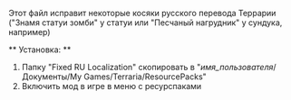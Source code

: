 Этот файл исправит некоторые косяки русского перевода Террарии ("Знамя статуи зомби" у статуи или "Песчаный нагрудник" у сундука, например)

** Установка: **
1. Папку "Fixed RU Localization" скопировать в "*имя_пользователя*/Документы/My Games/Terraria/ResourcePacks"
2. Включить мод в игре в меню с ресурспаками
